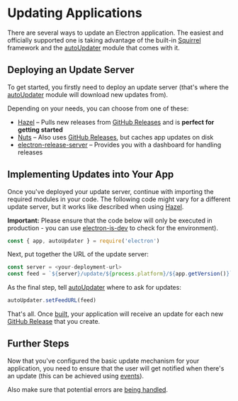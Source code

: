 # Updating Applications

There are several ways to update an Electron application. The easiest and officially supported one is taking advantage of the built-in [Squirrel](https://github.com/Squirrel) framework and the [autoUpdater](../api/auto-updater.md) module that comes with it.

## Deploying an Update Server

To get started, you firstly need to deploy an update server (that's where the [autoUpdater](../api/auto-updater.md) module will download new updates from).

Depending on your needs, you can choose from one of these:

- [Hazel](https://github.com/zeit/hazel) – Pulls new releases from [GitHub Releases](https://help.github.com/articles/creating-releases/) and is **perfect for getting started**
- [Nuts](https://github.com/GitbookIO/nuts) – Also uses [GitHub Releases](https://help.github.com/articles/creating-releases/), but caches app updates on disk
- [electron-release-server](https://github.com/ArekSredzki/electron-release-server) – Provides you with a dashboard for handling releases

## Implementing Updates into Your App

Once you've deployed your update server, continue with importing the required modules in your code. The following code might vary for a different update server, but it works like described when using [Hazel](https://github.com/zeit/hazel).

**Important:** Please ensure that the code below will only be executed in production - you can use [electron-is-dev](https://github.com/sindresorhus/electron-is-dev) to check for the environment).

```js
const { app, autoUpdater } = require('electron')
```

Next, put together the URL of the update server:

```js
const server = <your-deployment-url>
const feed = `${server}/update/${process.platform}/${app.getVersion()}`
```

As the final step, tell [autoUpdater](../api/auto-updater.md) where to ask for updates:

```js
autoUpdater.setFeedURL(feed)
```

That's all. Once [built](../tutorial/application-distribution.md), your application will receive an update for each new [GitHub Release](https://help.github.com/articles/creating-releases/) that you create.

## Further Steps

Now that you've configured the basic update mechanism for your application, you need to ensure that the user will get notified when there's an update (this can be achieved using [events](../api/auto-updater.md#events)).

Also make sure that potential errors are [being handled](../api/auto-updater.md#event-error).

